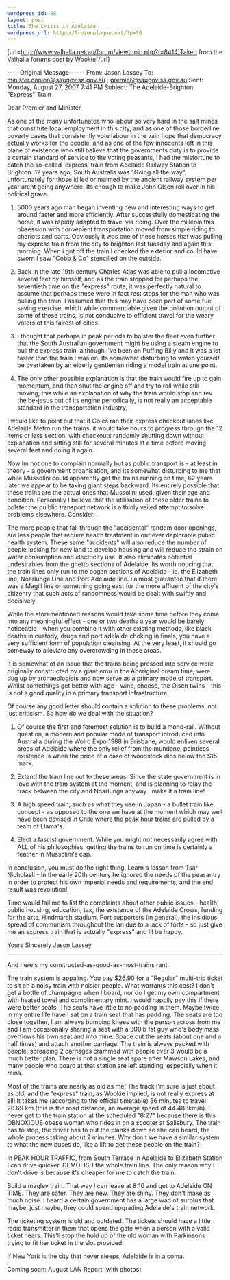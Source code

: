 ```yaml
--- 
wordpress_id: 58
layout: post
title: The Crisis in Adelaide
wordpress_url: http://frozenplague.net/?p=58
---
```

[url=http://www.valhalla.net.au/forum/viewtopic.php?t=8414]Taken from the Valhalla forums post  by Wookie[/url]

---- Original Message -----
From: Jason Lassey
To: minister.conlon@saugov.sa.gov.au ; premier@saugov.sa.gov.au
Sent: Monday, August 27, 2007 7:41 PM
Subject: The Adelaide-Brighton "Express" Train


Dear Premier and Minister,

As one of the many unfortunates who labour so very hard in the salt mines that constitute local employment in this city, and as one of those borderline poverty cases that consistently vote labour in the vain hope that democracy actually works for the people, and as one of the few innocents left in this plane of existence who still believe that the governments duty is to provide a certain standard of service to the voting peasants, I had the misfortune to catch the so-called 'express' train from Adelaide Railway Station to Brighton. 12 years ago, South Australia was "Going all the way", unfortunately for those killed or maimed by the ancient railway system per year arent going anywhere. Its enough to make John Olsen roll over in his political grave.

1. 5000 years ago man began inventing new and interesting ways to get around faster and more efficiently. After successfully domesticating the horse, it was rapidly adapted to travel via riding. Over the millenia this obsession with convenient transportation moved from simple riding to chariots and carts. Obviously it was one of these horses that was pulling my express train from the city to brighton last tuesday and again this morning. When i got off the train I checked the exterior and could have sworn I saw "Cobb & Co" stencilled on the outside.

2. Back in the late 19th century Charles Atlas was able to pull a locomotive several feet by himself, and as the train stopped for perhaps the seventieth time on the "express" route, it was perfectly natural to assume that perhaps these were in fact rest stops for the man who was pulling the train. I assumed that this may have been part of some fuel saving exercise, which while commendable given the pollution output of some of these trains, is not conducive to efficient travel for the weary voters of this fairest of cities.

3. I thought that perhaps in peak periods to bolster the fleet even further that the South Australian government might be using a steam engine to pull the express train, although I've been on Puffing Billy and it was a lot faster than the train I was on. Its somewhat disturbing to watch yourself be overtaken by an elderly gentlemen riding a model train at one point.

4. The only other possible explanation is that the train would fire up to gain momentum, and then shut the engine off and try to roll while still moving, this while an explanation of why the train would stop and rev the be-jesus out of its engine periodically, is not really an acceptable standard in the transportation industry,

I would like to point out that if Coles ran their express checkout lanes like Adelaide Metro run the trains, it would take hours to progress through the 12 items or less section, with checkouts randomly shutting down without explanation and sitting still for several minutes at a time before moving several feet and doing it again.

Now Im not one to complain normally but as public transport is - at least in theory - a government organisation, and its somewhat disturbing to me that while Mussolini could apparently get the trains running on time, 62 years later we appear to be taking giant steps backward. Its entirely possible that these trains are the actual ones that Mussolini used, given their age and condition. Personally I believe that the utilisation of these older trains to bolster the puiblic transport network is a thinly veiled attempt to solve problems elsewhere. Consider:

The more people that fall through the "accidental" random door openings, are less people that require health treatment in our ever deplorable public health system. These same "accidents" will also reduce the number of people looking for new land to develop housing and will reduce the strain on water consumption and electricity use. It also eliminates potential undesirables from the ghetto sections of Adelaide. Its worth noticing that the train lines only run to the bogan sections of Adelaide - ie. the Elizabeth line, Noarlunga Line and Port Adelaide line. I almost guarantee that if there was a Magill line or something going east for the more affluent of the city's citizenry that such acts of randomness would be dealt with swiftly and decisively.

While the aforementioned reasons would take some time before they come into any meaningful effect - one or two deaths a year would be barely noticeable - when you combine it with other existing methods, like black deaths in custody, drugs and port adelaide choking in finals, you have a very sufficient form of population cleansing. At the very least, it should go someway to alleviate any overcrowding in these areas.

It is somewhat of an issue that the trains being pressed into service were originally constructed by a giant emu in the Aboriginal dream time, were dug up by archaeologists and now serve as a primary mode of transport. Whilst somethings get better with age - wine, cheese, the Olsen twins - this is not a good quality in a primary transport infrastructure.

Of course any good letter should contain a solution to these problems, not just criticism. So how do we deal with the situation?

1. Of course the first and foremost solution is to build a mono-rail. Without question, a modern and popular mode of transport introduced into Australia during the Wolrd Expo 1988 in Brisbane, would enliven several areas of Adelaide where the only relief from the mundane, pointless existence is when the price of a case of woodstock dips below the $15 mark.

2. Extend the tram line out to these areas. Since the state government is in love with the tram system at the moment, and is planning to relay the track belween the city and Noarlunga anyway...make it a tram line!

3. A high speed train, such as what they use in Japan - a bullet train like concept - as opposed to the one we have at the moment which may well have been devised in Chile where the peak hour trains are pulled by a team of Llama's.

4. Elect a fascist government. While you might not necessarily agree with ALL of his philosophies, getting the trains to run on time is certainly a feather in Mussolini's cap.

In conclusion, you must do the right thing. Learn a lesson from Tsar NicholasII - In the early 20th century he ignored the needs of the peasantry in order to protect his own imperial needs and requirements, and the end result was revolution!

Time would fail me to list the complaints about other public issues - health, public housing, education, tax, the existence of the Adelaide Crows, funding for the arts, Hindmarsh stadium, Port supporters (in general), the insidious spread of communism throughout the lan due to a lack of forts - so just give me an express train that is actually "express" and Ill be happy.

Yours Sincerely
Jason Lassey

---------------

And here's my constructed-as-good-as-most-trains rant:

The train system is appaling. You pay $26.90 for a "Regular" multi-trip ticket to sit on a noisy train with noisier people. What warrants this cost? I don't get a bottle of champagne when I board, nor do I get my own compartment with heated towel and complimentary mint. I would happily pay this if there were better seats. The seats have little to no padding in them. Maybe twice in my entire life have I sat on a train seat that has padding. The seats are too close together, I am always bumping knees with the person across from me and I am occasionally sharing a seat with a 300lb fat guy who's body mass overflows his own seat and into mine. Space out the seats (about one and a half times) and attach another carriage. The train is always packed with people, spreading 2 carriages crammed with people over 3 would be a much better plan. There is not a single seat spare after Mawson Lakes, and many people who board at that station are left standing, especially when it rains.

Most of the trains are nearly as old as me! The track I'm sure is just about as old, and the "express" train, as Wookie implied, is not really express at all! It takes me (according to the official timetable) 36 minutes to travel 26.69 km (this is the road distance, an average speed of 44.483km/h). I never get to the train station at the scheduled "8:27" because there is this OBNOXIOUS obese woman who rides in on a scooter at Salisbury. The train has to stop, the driver has to put the planks down so she can board, the whole process taking about 2 minutes. Why don't we have a similar system to what the new buses do, like a lift to get these people on the train?

In PEAK HOUR TRAFFIC, from South Terrace in Adelaide to Elizabeth Station I can drive quicker. DEMOLISH the whole train line. The only reason why I don't drive is because it's cheaper for me to catch the train. 

Build a maglev train. That way I can leave at 8:10 and get to Adelaide ON TIME. They are safer. They are new. They are shiny. They don't make as much noise. I heard a certain government has a large wad of surplus that maybe, just maybe, they could spend upgrading Adelaide's train network. 

The ticketing system is old and outdated. The tickets should have a little radio transmitter in them that opens the gate when a person with a valid ticket nears. This'll stop the hold up of the old woman with Parkinsons trying to fit her ticket in the slot provided.

If New York is the city that never sleeps, Adelaide is in a coma.

Coming soon: August LAN Report (with photos)
